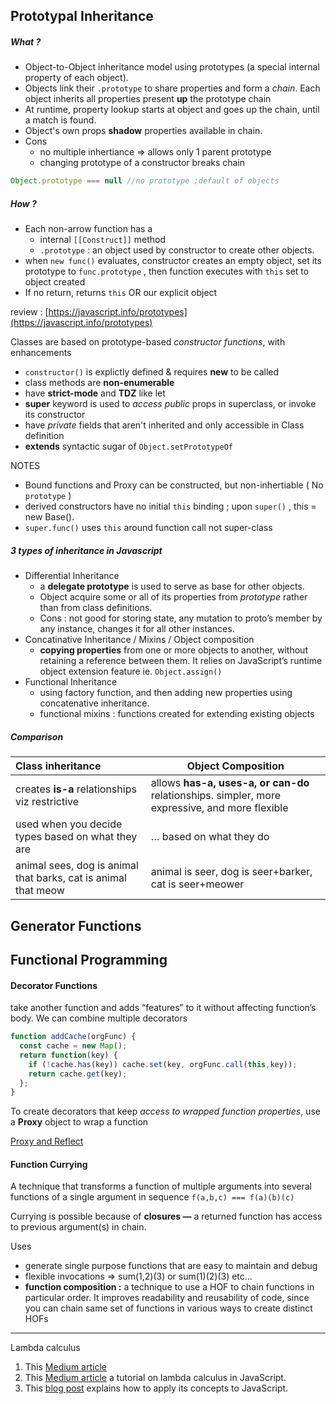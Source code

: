 ## Prototypal Inheritance

##### What ?
- Object-to-Object inheritance model using prototypes (a special internal property of each object).
- Objects link their `.prototype` to share properties and form a *chain*. Each object inherits all properties present **up** the prototype chain
- At runtime, property lookup starts at object and goes up the chain, until a match is found.
- Object's own props **shadow** properties available in chain. 
- Cons
	- no multiple inhertiance ⇒ allows only 1 parent prototype
	- changing prototype of a constructor breaks chain

```jsx
Object.prototype === null //no prototype ;default of objects
```
##### How ?
- Each non-arrow function has a
	- internal `[[Construct]]` method
	- `.prototype` : an object used by constructor to create other objects.
- when `new func()` evaluates, constructor creates an empty object, set its prototype to `func.prototype` , then function executes with `this` set to object created
- If no return, returns `this` OR our explicit object

review : [https://javascript.info/prototypes](https://javascript.info/prototypes)

Classes are based on prototype-based *constructor functions*, with enhancements
 - `constructor()` is explictly defined & requires **new** to be called
 - class methods are **non-enumerable**
 - have **strict-mode** and **TDZ** like let
 - **super** keyword is used to *access* *public* props in superclass, or invoke its constructor
 - have *private* fields that aren't inherited and only accessible in Class definition
 - **extends** syntactic sugar of `Object.setPrototypeOf`

NOTES
- Bound functions and Proxy can be constructed, but non-inhertiable ( No `prototype` )
- derived constructors have no initial `this` binding ; upon `super()` , this = new Base().
- `super.func()` uses `this` around function call not super-class

##### 3 types of inheritance in Javascript
- Differential Inheritance
    - a **delegate prototype** is used to serve as base for other objects. 
    - Object acquire some or all of its properties from *prototype* rather than from class definitions.
    - Cons : not good for storing state, any mutation to proto’s member by any instance, changes it for all other instances.
- Concatinative Inheritance / Mixins / Object composition
    - **copying properties** from one or more objects to another, without retaining a reference between them. It relies on JavaScript’s runtime object extension feature ie. `Object.assign()`
- Functional Inheritance
    - using factory function, and then adding new properties using concatenative inheritance.
    - functional mixins : functions created for extending existing objects
##### Comparison
| Class inheritance | Object Composition |
| :--- | ---- |
| creates **is-a** relationships viz restrictive | allows **has-a, uses-a, or can-do** relationships. simpler, more expressive, and more flexible |
| used when you decide types based on what they are | … based on what they do |
| animal sees, dog is animal that barks, cat is animal that meow | animal is seer, dog is seer+barker, cat is seer+meower |
## Generator Functions




## Functional Programming
#### Decorator Functions

take another function and adds “features” to it without affecting function’s body. We can combine multiple decorators

```jsx
function addCache(orgFunc) {
  const cache = new Map();
  return function(key) { 
    if (!cache.has(key)) cache.set(key, orgFunc.call(this,key)); 
    return cache.get(key);
  };
}
```

To create decorators that keep _access to wrapped function properties_, use a **Proxy** object to wrap a function

[Proxy and Reflect](https://javascript.info/proxy#proxy-apply)
#### Function Currying

A technique that transforms a function of multiple arguments into several functions of a single argument in sequence `f(a,b,c) === f(a)(b)(c)`

Currying is possible because of **closures —** a returned function has access to previous argument(s) in chain.

Uses
- generate single purpose functions that are easy to maintain and debug
- flexible invocations ⇒ sum(1,2)(3) or sum(1)(2)(3) etc…
- **function composition :** a technique to use a HOF to chain functions in particular order. It improves readability and reusability of code, since you can chain same set of functions in various ways to create distinct HOFs

---
Lambda calculus
1. This [Medium article](https://medium.com/@axdemelas/lambda-calculus-with-javascript-897f7e81f259)
2. This [Medium article](https://medium.com/functional-javascript/lambda-calculus-in-javascript-part-1-28ff63824d4d) a tutorial on lambda calculus in JavaScript.
3. This [blog post](https://www.willtaylor.blog/an-introduction-to-lambda-calculus-explained-through-javascript/) explains how to apply its concepts to JavaScript.